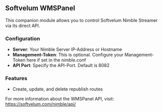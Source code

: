 ## Softvelum WMSPanel

This companion module allows you to control Softvelum Nimble Streamer via its direct API.

### Configuration

- **Server**: Your Nimble Server IP-Address or Hostname
- **Management-Token**: This is optional. Configure your Management-Token here if set in the nimble.conf  
- **API Port**: Specify the API-Port. Default is 8082

### Features

- Create, update, and delete republish routes

For more information about the WMSPanel API, visit: https://softvelum.com/nimble/api/
